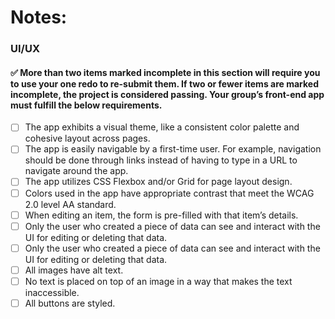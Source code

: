 # Notes:

### UI/UX

#### ✅ More than two items marked incomplete in this section will require you to use your one redo to re-submit them. If two or fewer items are marked incomplete, the project is considered passing. Your group’s front-end app must fulfill the below requirements.

- [ ] The app exhibits a visual theme, like a consistent color palette and cohesive layout across pages.
- [ ] The app is easily navigable by a first-time user. For example, navigation should be done through links instead of having to type in a URL to navigate around the app.
- [ ] The app utilizes CSS Flexbox and/or Grid for page layout design.
- [ ] Colors used in the app have appropriate contrast that meet the WCAG 2.0 level AA standard.
- [ ] When editing an item, the form is pre-filled with that item’s details.
- [ ] Only the user who created a piece of data can see and interact with the UI for editing or deleting that data.
- [ ] Only the user who created a piece of data can see and interact with the UI for editing or deleting that data.
- [ ] All images have alt text.
- [ ] No text is placed on top of an image in a way that makes the text inaccessible.
- [ ] All buttons are styled.
